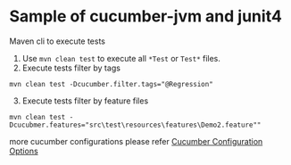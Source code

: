 # Sample of cucumber-jvm and junit4

Maven cli to execute tests

1. Use ```mvn clean test``` to execute all ```*Test``` or ```Test*``` files.
2. Execute tests filter by tags
```shell
mvn clean test -Dcucumber.filter.tags="@Regression"
```
3. Execute tests filter by feature files
```shell
mvn clean test -Dcucubmer.features="src\test\resources\features\Demo2.feature""
```

more cucumber configurations please refer [Cucumber Configuration Options](https://github.com/cucumber/cucumber-jvm/tree/main/cucumber-junit-platform-engine#configuration-options)
